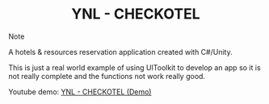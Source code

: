 <div align=center><h1> YNL - CHECKOTEL </h1></div>

> [!Note]
> A hotels & resources reservation application created with C#/Unity.
> 
> This is just a real world example of using UIToolkit to develop an app so it is not really complete and the functions not work really good.
>
> Youtube demo: [YNL - CHECKOTEL (Demo)](https://youtu.be/RRt_9BF3xQc?si=WKf__sWI47PmGytz)
